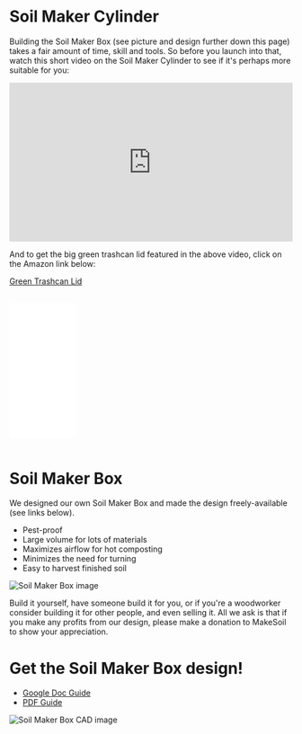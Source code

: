 # Soil Maker Cylinder

Building the Soil Maker Box (see picture and design further down this page) takes a fair amount of time, skill and tools. So before you launch into that, watch this short video on the Soil Maker Cylinder to see if it's perhaps more suitable for you:

<div style="overflow:hidden;padding-bottom:56.25%;position:relative;height:0;">
<iframe style="left:0;top:0;height:100%;width:100%;position:absolute;" width="560" height="315" src="https://www.youtube.com/embed/0iw7Qjg0r6M?rel=0&modestbranding=1" frameborder="0" allow="accelerometer; autoplay; encrypted-media; gyroscope; picture-in-picture" allowfullscreen></iframe>
</div>

And to get the big green trashcan lid featured in the above video, click on the Amazon link below:

<a href="https://smile.amazon.com/gp/product/B00BMTR14Q/ref=as_li_qf_asin_il_tl?ie=UTF8&tag=makesoil0f-20&creative=9325&linkCode=as2&creativeASIN=B00BMTR14Q&linkId=21bd2966b99ec59a6e54e34e04eca83f" target="_blank">Green Trashcan Lid</a>

<div style="padding:1rem 0;">
<iframe style="width:120px;height:240px;" selfAlign="left" marginwidth="0" marginheight="0" scrolling="no" frameborder="0" src="//ws-na.amazon-adsystem.com/widgets/q?ServiceVersion=20070822&OneJS=1&Operation=GetAdHtml&MarketPlace=US&source=ac&ref=tf_til&ad_type=product_link&tracking_id=makesoil0f-20&marketplace=amazon&amp;region=US&placement=B00BMTR14Q&asins=B00BMTR14Q&linkId=c28f003bd45cfadba4c4a5f485f92d96&show_border=true&link_opens_in_new_window=true&price_color=333333&title_color=0066c0&bg_color=ffffff"></iframe>
</div>

# Soil Maker Box

We designed our own Soil Maker Box and  made the design freely-available (see links below).

- Pest-proof
- Large volume for lots of materials
- Maximizes airflow for hot composting
- Minimizes the need for turning
- Easy to harvest finished soil

![Soil Maker Box image](https://raw.githubusercontent.com/MakeSoil/public-pages/master/images/SoilMakerBoxNC.png)

Build it yourself, have someone build it for you, or if you're a woodworker consider building it for other people, and even selling it. All we ask is that if you make any profits from our design, please make a donation to MakeSoil to show your appreciation.

# Get the Soil Maker Box design!
<ul>
  <li><a href="https://docs.google.com/document/d/1o8ayV6HfW81whocVO45VTXVj04JhL7x7xU_PqTRg0is/edit?usp=sharing" target="_blank">Google Doc Guide</a></li>
  <li><a href="https://drive.google.com/file/d/1B6LTijt7yUDPBjied0LtnaQojsq1c46i/view?usp=sharing" target="_blank">PDF Guide</a></li>
</ul>

![Soil Maker Box CAD image](https://raw.githubusercontent.com/MakeSoil/public-pages/master/images/ms-soil-maker-box.png)
